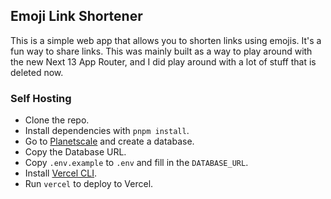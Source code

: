 ## Emoji Link Shortener

This is a simple web app that allows you to shorten links using emojis. It's a fun way to share links. This was mainly built as a way to play around with the new Next 13 App Router, and I did play around with a lot of stuff that is deleted now.

### Self Hosting

- Clone the repo.
- Install dependencies with `pnpm install`.
- Go to [Planetscale](https://planetscale.com/) and create a database.
- Copy the Database URL.
- Copy `.env.example` to `.env` and fill in the `DATABASE_URL`.
- Install [Vercel CLI](https://vercel.com/download).
- Run `vercel` to deploy to Vercel.
